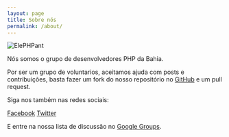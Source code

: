 ```yaml
---
layout: page
title: Sobre nós
permalink: /about/
---
```


<img src="{{ site.baseurl }}/assets/images/elephpant.jpg" title="ElePHPant" class="profile">

Nós somos o grupo de desenvolvedores PHP da Bahia.

Por ser um grupo de voluntarios, aceitamos ajuda com posts e contribuições, basta fazer um fork do nosso repositório no [GitHub](https://github.com/phpba/phpba.github.io) e um pull request.

Siga nos também nas redes sociais:

[Facebook](https://www.facebook.com/PHP-BA-1452159261670420)
[Twitter](https://twitter.com/phpba)

E entre na nossa lista de discussão no [Google Groups](phpba@googlegroups.com).
